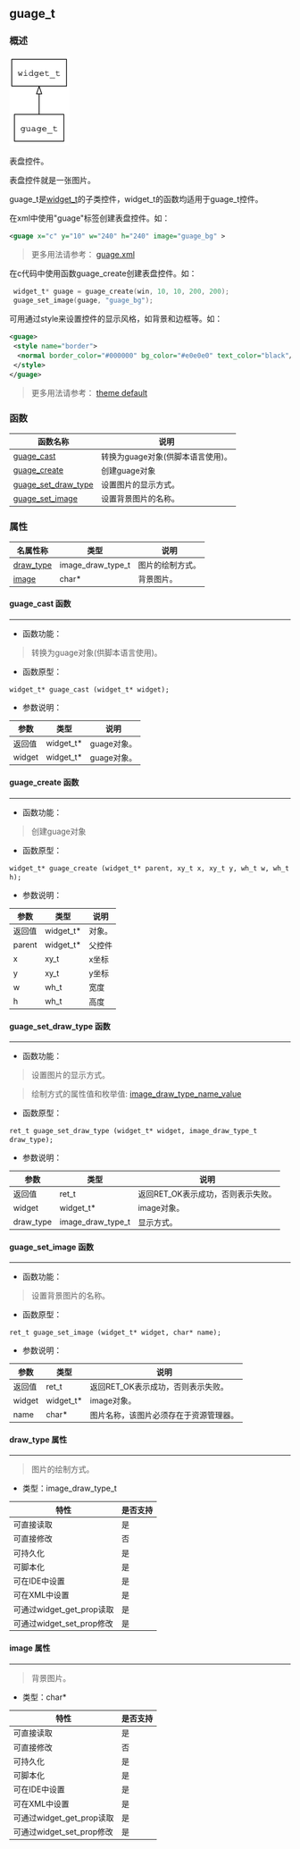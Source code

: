 ## guage\_t
### 概述
![image](images/guage_t_0.png)

 表盘控件。

 表盘控件就是一张图片。

 guage\_t是[widget\_t](widget_t.md)的子类控件，widget\_t的函数均适用于guage\_t控件。

 在xml中使用"guage"标签创建表盘控件。如：

 ```xml
 <guage x="c" y="10" w="240" h="240" image="guage_bg" >
 ```

 > 更多用法请参考：
 [guage.xml](https://github.com/zlgopen/awtk/blob/master/demos/assets/raw/ui/guage.xml)

 在c代码中使用函数guage\_create创建表盘控件。如：

 ```c
  widget_t* guage = guage_create(win, 10, 10, 200, 200);
  guage_set_image(guage, "guage_bg");
 ```

 可用通过style来设置控件的显示风格，如背景和边框等。如：

 ```xml
 <guage>
  <style name="border">
   <normal border_color="#000000" bg_color="#e0e0e0" text_color="black"/>
  </style>
 </guage>
 ```

 > 更多用法请参考：
 [theme default](https://github.com/zlgopen/awtk/blob/master/demos/assets/raw/styles/default.xml)

### 函数
<p id="guage_t_methods">

| 函数名称 | 说明 | 
| -------- | ------------ | 
| <a href="#guage_t_guage_cast">guage\_cast</a> | 转换为guage对象(供脚本语言使用)。 |
| <a href="#guage_t_guage_create">guage\_create</a> | 创建guage对象 |
| <a href="#guage_t_guage_set_draw_type">guage\_set\_draw\_type</a> | 设置图片的显示方式。 |
| <a href="#guage_t_guage_set_image">guage\_set\_image</a> | 设置背景图片的名称。 |
### 属性
<p id="guage_t_properties">

| 名属性称 | 类型 | 说明 | 
| -------- | ----- | ------------ | 
| <a href="#guage_t_draw_type">draw\_type</a> | image\_draw\_type\_t | 图片的绘制方式。 |
| <a href="#guage_t_image">image</a> | char* | 背景图片。 |
#### guage\_cast 函数
-----------------------

* 函数功能：

> <p id="guage_t_guage_cast"> 转换为guage对象(供脚本语言使用)。



* 函数原型：

```
widget_t* guage_cast (widget_t* widget);
```

* 参数说明：

| 参数 | 类型 | 说明 |
| -------- | ----- | --------- |
| 返回值 | widget\_t* | guage对象。 |
| widget | widget\_t* | guage对象。 |
#### guage\_create 函数
-----------------------

* 函数功能：

> <p id="guage_t_guage_create"> 创建guage对象



* 函数原型：

```
widget_t* guage_create (widget_t* parent, xy_t x, xy_t y, wh_t w, wh_t h);
```

* 参数说明：

| 参数 | 类型 | 说明 |
| -------- | ----- | --------- |
| 返回值 | widget\_t* | 对象。 |
| parent | widget\_t* | 父控件 |
| x | xy\_t | x坐标 |
| y | xy\_t | y坐标 |
| w | wh\_t | 宽度 |
| h | wh\_t | 高度 |
#### guage\_set\_draw\_type 函数
-----------------------

* 函数功能：

> <p id="guage_t_guage_set_draw_type"> 设置图片的显示方式。

 > 绘制方式的属性值和枚举值:
 [image\_draw\_type\_name\_value](https://github.com/zlgopen/awtk/blob/master/src/base/enums.c#L98)




* 函数原型：

```
ret_t guage_set_draw_type (widget_t* widget, image_draw_type_t draw_type);
```

* 参数说明：

| 参数 | 类型 | 说明 |
| -------- | ----- | --------- |
| 返回值 | ret\_t | 返回RET\_OK表示成功，否则表示失败。 |
| widget | widget\_t* | image对象。 |
| draw\_type | image\_draw\_type\_t | 显示方式。 |
#### guage\_set\_image 函数
-----------------------

* 函数功能：

> <p id="guage_t_guage_set_image"> 设置背景图片的名称。



* 函数原型：

```
ret_t guage_set_image (widget_t* widget, char* name);
```

* 参数说明：

| 参数 | 类型 | 说明 |
| -------- | ----- | --------- |
| 返回值 | ret\_t | 返回RET\_OK表示成功，否则表示失败。 |
| widget | widget\_t* | image对象。 |
| name | char* | 图片名称，该图片必须存在于资源管理器。 |
#### draw\_type 属性
-----------------------
> <p id="guage_t_draw_type"> 图片的绘制方式。


* 类型：image\_draw\_type\_t

| 特性 | 是否支持 |
| -------- | ----- |
| 可直接读取 | 是 |
| 可直接修改 | 否 |
| 可持久化   | 是 |
| 可脚本化   | 是 |
| 可在IDE中设置 | 是 |
| 可在XML中设置 | 是 |
| 可通过widget\_get\_prop读取 | 是 |
| 可通过widget\_set\_prop修改 | 是 |
#### image 属性
-----------------------
> <p id="guage_t_image"> 背景图片。


* 类型：char*

| 特性 | 是否支持 |
| -------- | ----- |
| 可直接读取 | 是 |
| 可直接修改 | 否 |
| 可持久化   | 是 |
| 可脚本化   | 是 |
| 可在IDE中设置 | 是 |
| 可在XML中设置 | 是 |
| 可通过widget\_get\_prop读取 | 是 |
| 可通过widget\_set\_prop修改 | 是 |
